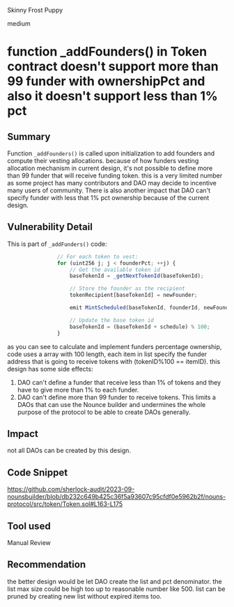 Skinny Frost Puppy

medium

# function _addFounders() in Token contract doesn't support more than 99 funder with ownershipPct and also it doesn't support less than 1% pct

## Summary
Function `_addFounders()` is called upon initialization to add founders and compute their vesting allocations. because of how funders vesting allocation mechanism in current design, it's not possible to define more than 99 funder that will receive funding token. this is a very limited number as some project has many contributors and DAO may decide to incentive many users of community.
There is also another impact that DAO can't specify funder with less that 1% pct ownership because of the current design.

## Vulnerability Detail
This is part of `_addFunders()` code:
```javascript
                // For each token to vest:
                for (uint256 j; j < founderPct; ++j) {
                    // Get the available token id
                    baseTokenId = _getNextTokenId(baseTokenId);

                    // Store the founder as the recipient
                    tokenRecipient[baseTokenId] = newFounder;

                    emit MintScheduled(baseTokenId, founderId, newFounder);

                    // Update the base token id
                    baseTokenId = (baseTokenId + schedule) % 100;
                }
```
as you can see to calculate and implement funders percentage ownership, code uses a array with 100 length, each item in list specify the funder address that is going to receive tokens with (tokenID%100 == itemID). this design has some side effects:
1. DAO can't define a funder that receive less than 1% of tokens and they have to give more than 1% to each funder.
2. DAO can't define more than 99 funder to receive tokens.
This limits a DAOs that can use the Nounce builder and undermines the whole purpose of the protocol to be able to create DAOs generally.

## Impact
not all DAOs can be created by this design.

## Code Snippet
https://github.com/sherlock-audit/2023-09-nounsbuilder/blob/db232c649b425c36f5a93607c95cfdf0e5962b2f/nouns-protocol/src/token/Token.sol#L163-L175

## Tool used
Manual Review

## Recommendation
the better design would be let DAO create the list and pct denominator. the list max size could be high too up to reasonable number like 500. list can be pruned by creating new list without expired items too.
